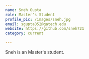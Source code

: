 ```yaml
---
name: Sneh Gupta
role: Master's Student
profile_pic: /images/sneh.jpg
email: sgupta852@gatech.edu
website: https://github.com/sneh721
category: current

---
```


Sneh is an Master's student.
